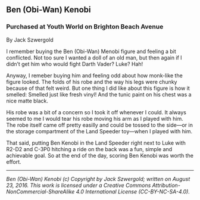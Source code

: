 ## Ben (Obi-Wan) Kenobi
### Purchased at Youth World on Brighton Beach Avenue

By Jack Szwergold

I remember buying the Ben (Obi-Wan) Menobi figure and feeling a bit conflicted. Not too sure I wanted a doll of an old man, but then again if I didn’t get him who would fight Darth Vader? Luke? Hah!

Anyway, I remeber buying him and feeling odd about how monk-like the figure looked. The folds of his robe and the way his legs were chunky because of that felt weird. But one thing I did like about this figure is how it smelled: Smelled just like fresh vinyl! And the tunic paint on his chest was a nice matte black.

His robe was a bit of a concern so I took it off whenever I could. It always seemed to me I would tear his robe moving his arm as I played with him. The robe itself came off pretty easilly and could be tossed to the side—or in the storage compartment of the Land Speeder toy—when I played with him.

That said, putting Ben Kenobi in the Land Speeder right next to Luke with R2-D2 and C-3P0 hitching a ride on the back was a fun, simple and achievable goal. So at the end of the day, scoring Ben Kenobi was worth the effort.

***

*Ben (Obi-Wan) Kenobi (c) Copyright by Jack Szwergold; written on August 23, 2016. This work is licensed under a Creative Commons Attribution-NonCommercial-ShareAlike 4.0 International License (CC-BY-NC-SA-4.0).*